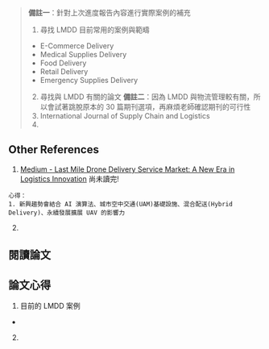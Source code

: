 > **備註一**：針對上次進度報告內容進行實際案例的補充
> 1. 尋找 LMDD 目前常用的案例與範疇
>   - E-Commerce Delivery
>   - Medical Supplies Delivery
>   - Food Delivery
>   - Retail Delivery
>   - Emergency Supplies Delivery
> 2. 尋找與 LMDD 有關的論文
> **備註二**：因為 LMDD 與物流管理較有關，所以會試著跳脫原本的 30 篇期刊選項，再麻煩老師確認期刊的可行性
> 1. International Journal of Supply Chain and Logistics
> 2. 
> 

## Other References
1. [Medium - Last Mile Drone Delivery Service Market: A New Era in Logistics Innovation](https://medium.com/@pramod_50244/last-mile-drone-delivery-service-market-a-new-era-in-logistics-innovation-c3350f7d6a62) 尚未讀完!
```Plaintext
心得：
1. 新興趨勢會結合 AI 演算法、城市空中交通(UAM)基礎設施、混合配送(Hybrid Delivery)、永續發展擴展 UAV 的影響力
```

2. 

## 閱讀論文

## 論文心得

1. 目前的 LMDD 案例
  - 
2. 

